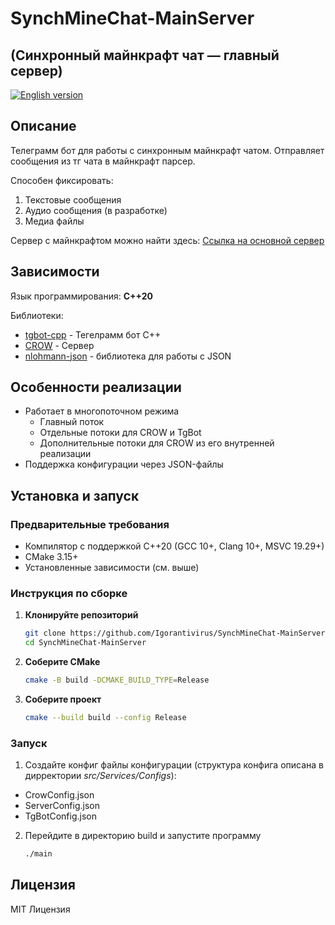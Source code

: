 # SynchMineChat-MainServer
## (Синхронный майнкрафт чат — главный сервер) 

[![English version](https://img.shields.io/badge/English%20version-blue)](README.md)

## Описание

Телеграмм бот для работы с синхронным майнкрафт чатом.
Отправляет сообщения из тг чата в майнкрафт парсер.

Способен фиксировать:
1) Текстовые сообщения
2) Аудио сообщения (в разработке)
3) Медиа файлы

Сервер с майнкрафтом можно найти здесь: [Ссылка на основной сервер](https://github.com/Igorantivirus/SynchMineChat-GameServer)

## Зависимости

Язык программирования: **С++20**

Библиотеки:
* [tgbot-cpp](https://github.com/reo7sp/tgbot-cpp) - Тегелрамм бот C++
* [CROW]([https://www.boost.org/](https://github.com/CrowCpp/Crow)) - Сервер
* [nlohmann-json](https://github.com/nlohmann/json) - библиотека для работы с JSON

## Особенности реализации

* Работает в многопоточном режима
  * Главный поток
  * Отдельные потоки для CROW и TgBot
  * Дополнительные потоки для CROW из его внутренней реализации
* Поддержка конфигурации через JSON-файлы

## Установка и запуск

### Предварительные требования
* Компилятор с поддержкой C++20 (GCC 10+, Clang 10+, MSVC 19.29+)
* CMake 3.15+
* Установленные зависимости (см. выше)

### Инструкция по сборке

1. **Клонируйте репозиторий**
   ```sh
   git clone https://github.com/Igorantivirus/SynchMineChat-MainServer
   cd SynchMineChat-MainServer 
   ```
2. **Соберите CMake**
   ```sh
   cmake -B build -DCMAKE_BUILD_TYPE=Release
   ```
3. **Соберите проект** 
   ```sh
   cmake --build build --config Release
   ```

### Запуск 

1. Создайте конфиг файлы конфигурации (структура конфига описана в дирректории *src/Services/Configs*):
  * CrowConfig.json
  * ServerConfig.json
  * TgBotConfig.json
2. Перейдите в директорию build и запустите программу
   ```sh
   ./main
   ``` 

## Лицензия 
MIT Лицензия
